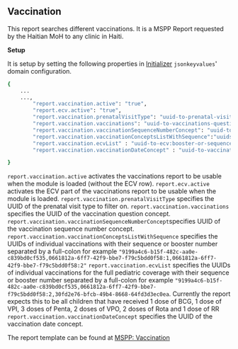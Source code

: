 ## Vaccination
This report searches different vaccinations. It is a MSPP Report requested by the Haitian MoH to any clinic in Haiti.

**Setup**

It is setup by setting the following properties in [Initializer](https://github.com/mekomsolutions/openmrs-module-initializer) `jsonkeyvalues`' domain configuration. 

```bash
{
    ...
    ...,
        "report.vaccination.active": "true",
        "report.ecv.active": "true",
        "report.vaccination.prenatalVisitType": "uuid-to-prenatal-visitType",
        "report.vaccination.vaccinations": "uuid-to-vaccinations-question-concept",
        "report.vaccination.vaccinationSequenceNumberConcept": "uuid-to-vaccination-sequence-number-concept",
        "report.vaccination.vaccinationConceptsListWithSequence":"uuids-to-vaccinations:booster-or-sequence-number",
        "report.vaccination.ecvList" : "uuid-to-ecv:booster-or-sequence-number",
        "report.vaccination.vaccinationDateConcept" : "uuid-to-vaccination-date-concept"

}
```
`report.vaccination.active` activates the vaccinations report to be usable when the module is loaded (without the ECV row).
`report.ecv.active` activates the ECV part of the vaccinations report to be usable when the module is loaded.
`report.vaccination.prenatalVisitType` specifies the UUID of the prenatal visit type to filter on.
`report.vaccination.vaccinations` specifies the UUID of the vaccination question concept.
`report.vaccination.vaccinationSequenceNumberConcept`specifies UUID of the vaccination sequence number concept.
`report.vaccination.vaccinationConceptsListWithSequence` specifies the UUIDs of individual vaccinations with their sequence or booster number separated by a full-colon for example `"9199a4c6-b15f-482c-aa0e-c839bd0cf535,0661812a-6ff7-42f9-bbe7-f79c5bdd0f58:1,0661812a-6ff7-42f9-bbe7-f79c5bdd0f58:2"`
`report.vaccination.ecvList` specifies the UUIDs of individual vaccinations for the full pediatric coverage with their sequence or booster number separated by a full-colon for example `"9199a4c6-b15f-482c-aa0e-c839bd0cf535,0661812a-6ff7-42f9-bbe7-f79c5bdd0f58:2,30fd2e76-bfcb-49b4-8668-64fd3d3ec0ea`. Currently the report expects this to be all children that have received 1 dose of BCG, 1 dose of VPI, 3 doses of Penta, 2 doses of VPO, 2 doses of Rota and 1 dose of RR
`report.vaccination.vaccinationDateConcept` specifies the UUID of the vaccination date concept.

The report template can be found at [MSPP: Vaccination](https://docs.google.com/spreadsheets/d/13A3gBRwi45-YwnArNsDgQB4EPVwsTswp/edit#gid=1856133398)